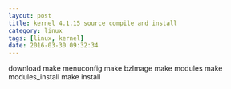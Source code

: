 ```yaml
---
layout: post
title: kernel 4.1.15 source compile and install
category: linux
tags: [linux, kernel]
date: 2016-03-30 09:32:34
---
```



download
make menuconfig
make bzImage
make modules
make modules_install
make install

